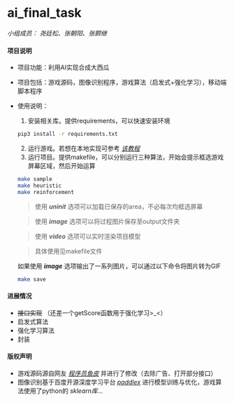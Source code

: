 # ai_final_task
*小组成员： 尧廷松、张朝阳、张颢继*


#### 项目说明
+ 项目功能：利用AI实现合成大西瓜
+ 项目包括：游戏源码，图像识别程序，游戏算法（启发式+强化学习），移动端脚本程序
+ 使用说明：
  1. 安装相关库。提供requirements，可以快速安装环境
  	```bash
  	pip3 install -r requirements.txt
  	```
  	
  2. 运行游戏。若想在本地实现可参考 [*该教程*](https://mp.weixin.qq.com/s/H9VR1MWn-9bKSC_1l_MkJw)
  3. 运行项目。提供makefile，可以分别运行三种算法，开始会提示框选游戏屏幕区域，然后开始运算
    ```bash
    make sample
    make heuristic
    make reinforcement
    ```
    >使用 ***uninit*** 选项可以加载已保存的area，不必每次均框选屏幕
    
    >使用 ***image*** 选项可以将过程图片保存至output文件夹
    
    >使用 ***video*** 选项可以实时渲染项目模型
    
    >具体使用见makefile文件
  
    如果使用 ***image*** 选项输出了一系列图片，可以通过以下命令将图片转为GIF
   ```bash
   make save
   ```

#### 进展情况
+ ~~接口实现~~  （还差一个getScore函数用于强化学习>_<）
+ 启发式算法
+ 强化学习算法
+ 封装



#### 版权声明
+ 游戏源码源自网友 [*程序员鱼皮*](https://mp.weixin.qq.com/s/H9VR1MWn-9bKSC_1l_MkJw) 并进行了修改（去除广告、打开部分接口）
+ 图像识别基于百度开源深度学习平台 [*paddlex*](https://www.paddlepaddle.org.cn) 进行模型训练与优化，游戏算法使用了python的 *sklearn库*...









